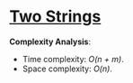 # [Two Strings](https://www.hackerrank.com/challenges/two-strings)

__Complexity Analysis__:

* Time complexity: _O(n + m)_.
* Space complexity: _O(n)_.
